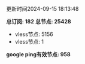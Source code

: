 更新时间2024-09-15 18:13:48

**总订阅: 182**
**总节点: 25428**
- vless节点: 5156
- vless节点: 1

**google ping有效节点: 958**
